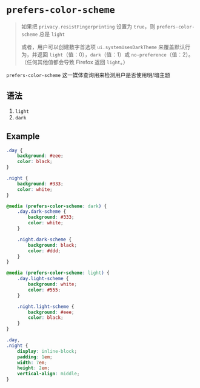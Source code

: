 # `prefers-color-scheme`

> 如果把 `privacy.resistFingerprinting` 设置为 `true`，则 `prefers-color-scheme` 总是 `light`
>
> 或者，用户可以创建数字首选项 `ui.systemUsesDarkTheme` 来覆盖默认行为，并返回 `light`（值：0），`dark`（值：1）或 `no-preference`（值：2）。  
> （任何其他值都会导致 Firefox 返回 `light`。）

`prefers-color-scheme` 这一媒体查询用来检测用户是否使用明/暗主题

## 语法

1. `light`
2. `dark`

## Example

```css
.day {
	background: #eee;
	color: black;
}

.night {
	background: #333;
	color: white;
}

@media (prefers-color-scheme: dark) {
	.day.dark-scheme {
		background: #333;
		color: white;
	}

	.night.dark-scheme {
		background: black;
		color: #ddd;
	}
}

@media (prefers-color-scheme: light) {
	.day.light-scheme {
		background: white;
		color: #555;
	}

	.night.light-scheme {
		background: #eee;
		color: black;
	}
}

.day,
.night {
	display: inline-block;
	padding: 1em;
	width: 7em;
	height: 2em;
	vertical-align: middle;
}
```
